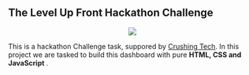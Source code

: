 ## The Level Up Front Hackathon Challenge

<p align="center"><img src="https://i.ibb.co/jhJ35Kw/dashboard-cover.png"></p>

<p>This is a hackathon Challenge task, suppored by <a href="#">Crushing Tech</a>. In this project we are tasked to build this dashboard with pure <b>HTML, CSS and JavaScript </b>.</p>